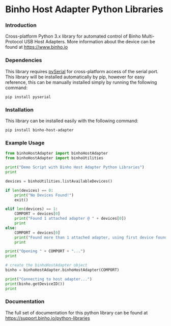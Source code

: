 # Binho Host Adapter Python Libraries

### Introduction

Cross-platform Python 3.x library for automated control of Binho Multi-Protocol USB Host Adapters. More information about the device can be found at https://www.binho.io

### Dependencies

This library requires [pySerial](https://github.com/pyserial/pyserial) for cross-platform access of the serial port. This library will be installed automatically by pip, however for easy reference, this can be manually installed simply by running the following command:
```
pip install pyserial
```

### Installation

This library can be installed easily with the following command:
```
pip install binho-host-adapter
```

### Example Usage

```python
from binhoHostAdapter import binhoHostAdapter
from binhoHostAdapter import binhoUtilities

print("Demo Script with Binho Host Adapter Python Libraries")
print

devices = binhoUtilities.listAvailableDevices()

if len(devices) == 0:
	print("No Devices Found!")
	exit()

elif len(devices) == 1:
	COMPORT = devices[0]
	print("Found 1 attached adapter @ " + devices[0])
	print
else:
	COMPORT = devices[0]
	print("Found more than 1 attached adapter, using first device found on " + COMPORT)
	print

print("Opening " + COMPORT + "...")
print

# create the binhoHostAdapter object
binho = binhoHostAdapter.binhoHostAdapter(COMPORT)

print("Connecting to host adapter...")
print(binho.getDeviceID())
print
```
### Documentation

The full set of documentation for this python library can be found at https://support.binho.io/python-libraries
